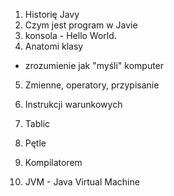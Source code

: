1. Historię Javy
2. Czym jest program w Javie
3. konsola - Hello World.
4. Anatomi klasy
 - zrozumienie jak "myśli" komputer
5. Zmienne, operatory, przypisanie
6. Instrukcji warunkowych
7. Tablic
8. Pętle


1. Kompilatorem
2. JVM - Java Virtual Machine